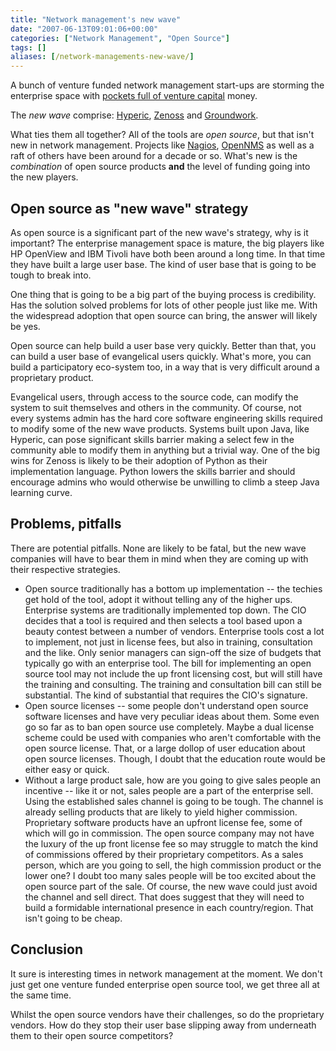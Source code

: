 ```yaml
---
title: "Network management's new wave"
date: "2007-06-13T09:01:06+00:00"
categories: ["Network Management", "Open Source"]
tags: []
aliases: [/network-managements-new-wave/]
---
```


A bunch of venture funded network management start-ups are storming the enterprise space with [pockets full of venture capital](http://www.networkworld.com/news/2007/060607-management-vc-funding.html) money.

The *new wave* comprise: [Hyperic](http://www.hyperic.com/), [Zenoss](https://www.zenoss.com/) and [Groundwork](http://www.groundworkopensource.com/).

What ties them all together? All of the tools are *open source*, but that isn't new in network management. Projects like [Nagios](http://www.nagios.org/), [OpenNMS](https://www.opennms.org/) as well as a raft of others have been around for a decade or so. What's new is the *combination* of open source products **and** the level of funding going into the new players.

## Open source as "new wave" strategy

As open source is a significant part of the new wave's strategy, why is it important? The enterprise management space is mature, the big players like HP OpenView and IBM Tivoli have both been around a long time. In that time they have built a large user base. The kind of user base that is going to be tough to break into.

One thing that is going to be a big part of the buying process is credibility. Has the solution solved problems for lots of other people just like me. With the widespread adoption that open source can bring, the answer will likely be yes.

Open source can help build a user base very quickly. Better than that, you can build a user base of evangelical users quickly. What's more, you can build a participatory eco-system too, in a way that is very difficult around a  proprietary product.

Evangelical users, through access to the source code, can modify the system to suit themselves and others in the community. Of course, not every systems admin has the hard core software engineering skills required to modify some of the new wave products. Systems built upon Java, like Hyperic, can pose significant skills barrier making a select few in the community able to modify them in anything but a trivial way. One of the big wins for Zenoss is likely to be their adoption of Python as their implementation language. Python lowers the skills barrier and should encourage admins who would otherwise be unwilling to climb a steep Java learning curve.

## Problems, pitfalls

There are potential pitfalls. None are likely to be fatal, but the new wave companies will have to bear them in mind when they are coming up with their respective strategies.

- Open source traditionally has a bottom up implementation -- the techies get hold of the tool, adopt it without telling any of the higher ups. Enterprise systems are traditionally implemented top down. The CIO decides that a tool is required and then selects a tool based upon a beauty contest between a number of vendors. Enterprise tools cost a lot to implement, not just in license fees, but also in training, consultation and the like. Only senior managers can sign-off the size of budgets that typically go with an enterprise tool. The bill for implementing an open source tool may not include the up front licensing cost, but will still have the training and consulting. The training and consultation bill can still be substantial. The kind of substantial that requires the CIO's signature.
- Open source licenses -- some people don't understand open source software licenses and have very peculiar ideas about them. Some even go so far as to ban open source use completely. Maybe a dual license scheme could be used with companies who aren't comfortable with the open source license. That, or a large dollop of user education about open source licenses. Though, I doubt that the education route would be either easy or quick.
- Without a large product sale, how are you going to give sales people an incentive -- like it or not, sales people are a part of the enterprise sell. Using the established sales channel is going to be tough. The channel is already selling products that are likely to yield higher commission. Proprietary software products have an upfront license fee, some of which will go in commission. The open source company may not have the luxury of the up front license fee so may struggle to match the kind of commissions offered by their proprietary competitors. As a sales person, which are you going to sell, the high commission product or the lower one? I doubt too many sales people will be too excited about the open source part of the sale. Of course, the new wave could just avoid the channel and sell direct. That does suggest that they will need to build a formidable international presence in each country/region. That isn't going to be cheap.

## Conclusion

It sure is interesting times in network management at the moment. We don't just get one venture funded enterprise open source tool, we get three all at the same time.

Whilst the open source vendors have their challenges, so do the proprietary vendors. How do they stop their user base slipping away from underneath them to their open source competitors?
